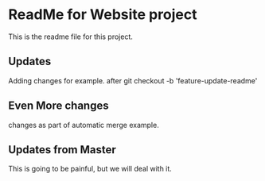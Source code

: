 # ReadMe for Website project
This is the readme file for this project.

## Updates
Adding changes for example. after
git checkout -b 'feature-update-readme'

## Even More changes

changes as part of automatic merge example.

## Updates from Master

This is going to be painful, but we will deal with it.
